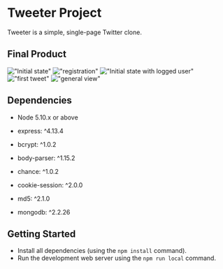 # Tweeter Project

Tweeter is a simple, single-page Twitter clone.

## Final Product

!["Initial state"](https://github.com/viktmv/tweeter/tree/master/docs/no-tweet-notlogged.png)
!["registration"](https://github.com/viktmv/tweeter/tree/master/docs/registration.png)
!["Initial state with logged user"](https://github.com/viktmv/tweeter/tree/master/docs/no-tweets-logged.png)
!["first tweet"](https://github.com/viktmv/tweeter/tree/master/docs/first-tweet.png)
!["general view"](https://github.com/viktmv/tweeter/tree/master/docs/generalview.png)


## Dependencies

- Node 5.10.x or above
- express: ^4.13.4

- bcrypt: ^1.0.2
- body-parser: ^1.15.2
- chance: ^1.0.2
- cookie-session: ^2.0.0
- md5: ^2.1.0
- mongodb: ^2.2.26


## Getting Started

- Install all dependencies (using the `npm install` command).
- Run the development web server using the `npm run local` command.
